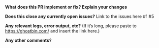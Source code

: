 **What does this PR implement or fix? Explain your changes**

**Does this close any currently open issues?**
Link to the issues here
    #1 #5

**Any relevant logs, error output, etc?**
(If it’s long, please paste to https://ghostbin.com/ and insert the link here.)

**Any other comments?**
